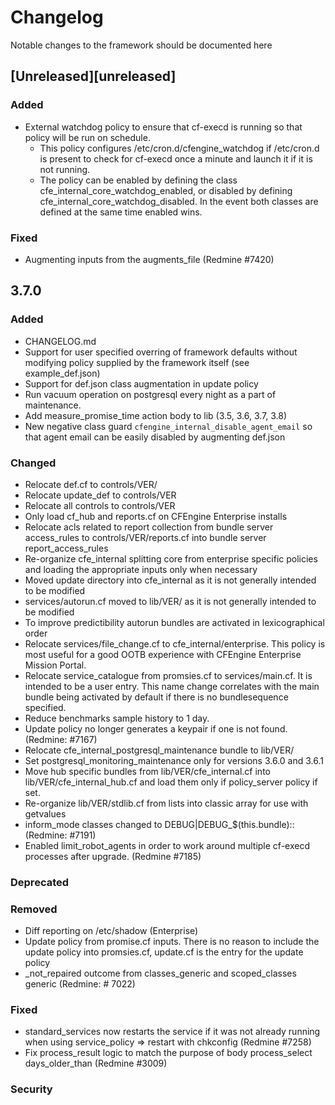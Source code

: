# Changelog
Notable changes to the framework should be documented here

## [Unreleased][unreleased]
### Added
 - External watchdog policy to ensure that cf-execd is running so that policy will be
   run on schedule.
   - This policy configures /etc/cron.d/cfengine_watchdog if /etc/cron.d is
     present to check for cf-execd once a minute and launch it if it is not
     running.
   - The policy can be enabled by defining the class
     cfe_internal_core_watchdog_enabled, or disabled by defining
     cfe_internal_core_watchdog_disabled. In the event both classes are defined
     at the same time enabled wins.
### Fixed
   - Augmenting inputs from the augments_file (Redmine #7420)

## 3.7.0
### Added
 - CHANGELOG.md
 - Support for user specified overring of framework defaults without modifying
   policy supplied by the framework itself (see example_def.json)
 - Support for def.json class augmentation in update policy
 - Run vacuum operation on postgresql every night as a part of maintenance.
 - Add measure_promise_time action body to lib (3.5, 3.6, 3.7, 3.8)
 - New negative class guard `cfengine_internal_disable_agent_email` so that
   agent email can be easily disabled by augmenting def.json

### Changed
 - Relocate def.cf to controls/VER/
 - Relocate update_def to controls/VER
 - Relocate all controls to controls/VER
 - Only load cf_hub and reports.cf on CFEngine Enterprise installs
 - Relocate acls related to report collection from bundle server access_rules
   to controls/VER/reports.cf into bundle server report_access_rules
 - Re-organize cfe_internal splitting core from enterprise specific policies
   and loading the appropriate inputs only when necessary
 - Moved update directory into cfe_internal as it is not generally intended to
   be modified
 - services/autorun.cf moved to lib/VER/ as it is not generally intended to be
   modified
 - To improve predictibility autorun bundles are activated in lexicographical
   order
 - Relocate services/file_change.cf to cfe_internal/enterprise. This policy is
   most useful for a good OOTB experience with CFEngine Enterprise Mission
   Portal.
 - Relocate service_catalogue from promsies.cf to services/main.cf. It is
   intended to be a user entry. This name change correlates with the main
   bundle being activated by default if there is no bundlesequence specified.
 - Reduce benchmarks sample history to 1 day.
 - Update policy no longer generates a keypair if one is not found. (Redmine: #7167)
 - Relocate cfe_internal_postgresql_maintenance bundle to lib/VER/
 - Set postgresql_monitoring_maintenance only for versions 3.6.0 and 3.6.1
 - Move hub specific bundles from lib/VER/cfe_internal.cf into lib/VER/cfe_internal_hub.cf
   and load them only if policy_server policy if set.
 - Re-organize lib/VER/stdlib.cf from lists into classic array for use with getvalues
 - inform_mode classes changed to DEBUG|DEBUG_$(this.bundle):: (Redmine: #7191)
 - Enabled limit_robot_agents in order to work around multiple cf-execd
   processes after upgrade. (Redmine #7185)

### Deprecated

### Removed
 - Diff reporting on /etc/shadow (Enterprise)
 - Update policy from promise.cf inputs. There is no reason to include the
   update policy into promsies.cf, update.cf is the entry for the update policy
 - _not_repaired outcome from classes_generic and scoped_classes generic (Redmine: # 7022)

### Fixed
 - standard_services now restarts the service if it was not already running
   when using service_policy => restart with chkconfig (Redmine #7258)
 - Fix process_result logic to match the purpose of body process_select
   days_older_than (Redmine #3009)

### Security

